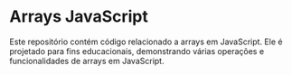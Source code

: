# Arrays JavaScript

Este repositório contém código relacionado a arrays em JavaScript. Ele é projetado para fins educacionais, demonstrando várias operações e funcionalidades de arrays em JavaScript.
